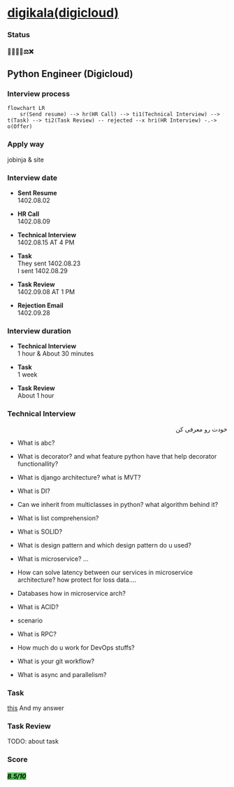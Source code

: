 # [digikala(digicloud)](https://digicloud.ir/)

### Status
#### 📜📞🔧📝⚖️❌
## Python Engineer (Digicloud)
### Interview process
```mermaid
flowchart LR
    sr(Send resume) --> hr(HR Call) --> ti1(Technical Interview) --> t(Task) --> ti2(Task Review) -- rejected --x hri(HR Interview) -.-> o(Offer)
```

### Apply way
jobinja & site

### Interview date
- **Sent Resume** <br /> 1402.08.02

- **HR Call**<br /> 1402.08.09

- **Technical Interview** <br> 1402.08.15 AT 4 PM

- **Task** <br /> They sent 1402.08.23 <br /> I sent 1402.08.29

- **Task Review** <br> 1402.09.08 AT 1 PM

- **Rejection Email** <br /> 1402.09.28

### Interview duration
- **Technical Interview** <br> 1 hour & About 30 minutes

- **Task** <br /> 1 week

- **Task Review** <br> About 1 hour


### Technical Interview

<p dir = "rtl"> خودت رو معرفی کن</p>

- What is abc?

- What is decorator? and what feature python have that help decorator functionallity?

- What is django architecture? what is MVT?

- What is DI?

- Can we inherit from multiclasses in python? what algorithm behind it?

- What is list comprehension?

- What is SOLID?

- What is design pattern and which design pattern do u used?

- What is microservice? ...

- How can solve latency between our services in microservice architecture? how protect for loss data....

- Databases how in microservice arch?

- What is ACID?

- scenario

- What is RPC?

- How much do u work for DevOps stuffs?

- What is your git workflow?

- What is async and parallelism?

### Task
[this](./DigiCloud_Programming_Challenge.pdf)
And my answer

### Task Review
TODO: about task

### Score
<h5><mark style="background-color:#54ca56">8.5/10</mark></h5>
